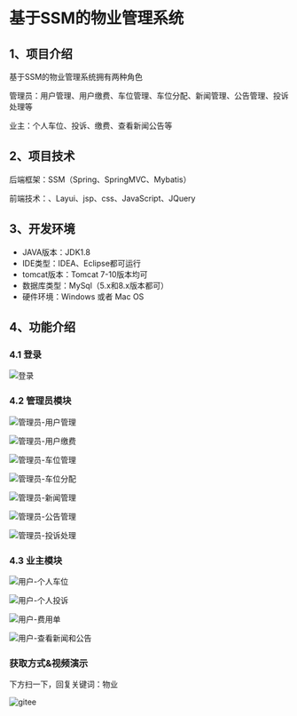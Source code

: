 # 基于SSM的物业管理系统



## 1、项目介绍

基于SSM的物业管理系统拥有两种角色

管理员：用户管理、用户缴费、车位管理、车位分配、新闻管理、公告管理、投诉处理等

业主：个人车位、投诉、缴费、查看新闻公告等


## 2、项目技术

后端框架：SSM（Spring、SpringMVC、Mybatis）

前端技术：、Layui、jsp、css、JavaScript、JQuery

## 3、开发环境

- JAVA版本：JDK1.8
- IDE类型：IDEA、Eclipse都可运行
- tomcat版本：Tomcat 7-10版本均可
- 数据库类型：MySql（5.x和8.x版本都可） 
- 硬件环境：Windows 或者 Mac OS


## 4、功能介绍

### 4.1 登录

![登录](https://project-images-1256969109.cos.ap-chongqing.myqcloud.com/Typora-Images/202208092222258.jpg)

### 4.2 管理员模块

![管理员-用户管理](https://project-images-1256969109.cos.ap-chongqing.myqcloud.com/Typora-Images/202208092222373.jpg)

![管理员-用户缴费](https://project-images-1256969109.cos.ap-chongqing.myqcloud.com/Typora-Images/202208092222331.jpg)

![管理员-车位管理](https://project-images-1256969109.cos.ap-chongqing.myqcloud.com/Typora-Images/202208092222367.jpg)

![管理员-车位分配](https://project-images-1256969109.cos.ap-chongqing.myqcloud.com/Typora-Images/202208092222835.jpg)

![管理员-新闻管理](https://project-images-1256969109.cos.ap-chongqing.myqcloud.com/Typora-Images/202208092222837.jpg)

![管理员-公告管理](https://project-images-1256969109.cos.ap-chongqing.myqcloud.com/Typora-Images/202208092222721.jpg)

![管理员-投诉处理](https://project-images-1256969109.cos.ap-chongqing.myqcloud.com/Typora-Images/202208092222253.jpg)

### 4.3 业主模块

![用户-个人车位](https://project-images-1256969109.cos.ap-chongqing.myqcloud.com/Typora-Images/202208092222352.jpg)

![用户-个人投诉](https://project-images-1256969109.cos.ap-chongqing.myqcloud.com/Typora-Images/202208092223237.jpg)

![用户-费用单](https://project-images-1256969109.cos.ap-chongqing.myqcloud.com/Typora-Images/202208092223321.jpg)

![用户-查看新闻和公告](https://project-images-1256969109.cos.ap-chongqing.myqcloud.com/Typora-Images/202208092223773.jpg)


### 获取方式&视频演示

下方扫一下，回复关键词：物业

![gitee](https://project-images-1256969109.cos.ap-chongqing.myqcloud.com/Typora-Images/202309291447341.png)
